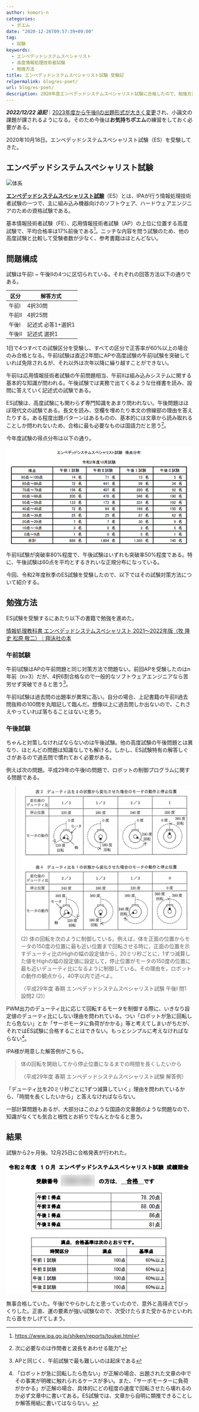```yaml
---
author: komori-n
categories:
  - ポエム
date: "2020-12-26T09:57:39+09:00"
tag:
  - 試験
keywords:
  - エンベデッドシステムスペシャリスト
  - 高度情報処理技術者試験
  - 勉強方法
title: エンベデッドシステムスペシャリスト試験 受験記
relpermalink: blog/es-poet/
url: blog/es-poet/
description: 2020年度エンベデッドシステムスペシャリスト試験に合格したので、勉強方法や感想などについて書く。
---
```


**_2022/12/22 追記_**｜[2023年度から午後IIの出題形式が大きく変更](https://www.jitec.ipa.go.jp/1_00topic/topic_20221220.html)され、小論文の課題が課されるようになる。そのため今後は**お気持ちポエム**の練習をしておく必要がある。

2020年10月18日。エンベデッドシステムスペシャリスト試験（ES）を受験してきた。

## エンベデッドシステムスペシャリスト試験

![体系](https://www.ipa.go.jp/shiken/kubun/pkin3a0000007x81-img/pkin3a0000007xdp.png)

**[エンベデッドシステムスペシャリスト試験](https://www.jitec.ipa.go.jp/1_11seido/es.html)**（ES）とは、IPAが行う情報処理技術者試験の一つで、主に組み込み機器向けのソフトウェア、ハードウェアエンジニアのための資格試験である。

基本情報技術者試験（FE）、応用情報技術者試験（AP）の上位に位置する高度試験で、平均合格率は17%前後である[^1]。ニッチな内容を問う試験のため、他の高度試験と比較して受験者数が少なく、参考書籍はほとんどない。

[^1]: <https://www.ipa.go.jp/shiken/reports/toukei.html>

## 問題構成

試験は午前I ~ 午後IIの4つに区切られている。それぞれの回答方法以下の通りである。

| 区分   | 解答方式           |
| ------ | ------------------ |
| 午前I  | 4択30問            |
| 午前II | 4択25問            |
| 午後I  | 記述式 必答1+選択1 |
| 午後II | 記述式 選択1       |

1日で4つすべての試験区分を受験し、すべての区分で正答率が60%以上の場合のみ合格となる。午前I試験は直近2年間にAPや高度試験の午前I試験を突破していれば免除されるが、それ以外は次年以降に繰り越すことができない。

午前Iは応用情報技術者試験の午前問題相当、午前IIは組み込みシステムに関する基本的な知識が問われる。午後試験では実務で出てくるような仕様書を読み、設問に答えていく記述式の試験である。

ES試験は、高度試験にも関わらず専門知識をあまり問われない。午後問題はほぼ現代文の試験である。長文を読み、空欄を埋めたり本文の傍線部の理由を答えたりする。ある程度出題パターンはあるものの、基本的には文章から読み取れることしか問われないため、合格に最も必要なものは国語力だと思う[^2]。

[^2]: 次に必要なのは作問者と波長をあわせる能力"

今年度試験の得点分布は以下の通り。

![2020年度エンベデッドシステムスペシャリスト試験の得点分布](image-6.png)

午前II試験が突破率80%程度で、午後試験はいずれも突破率50%程度である。特に、午後試験は60点を平均とするきれいな正規分布になっている。

今回、令和2年度秋季のES試験を受験したので、以下ではその試験対策方法について紹介する。

## 勉強方法

ES試験を受験するにあたり以下の書籍で勉強を進めた。

[情報処理教科書 エンベデッドシステムスペシャリスト 2021～2022年版（牧 隆史 松原 敬二）｜翔泳社の本](https://www.shoeisha.co.jp/book/detail/9784798167787)

### 午前試験

午前I試験はAPの午前問題と同じ対策方法で問題ない。前回APを受験したのはn年前（n&gt;3）だが、4択6割合格なので一般的なソフトウェアエンジニアなら苦労せず突破できると思う[^3]。

[^3]: APと同じく、午前試験で最も難しいのは起床である

午前II試験は過去問の出題率が異常に高い。自分の場合、上記書籍の午前II過去問抜粋の100問を丸暗記して臨んだ。想像以上に過去問しか出ないので、これさえやっていれば落ちることはないと思う。

### 午後試験

ちゃんと対策しなければならないのは午後試験。他の高度試験の午後問題とは異なり、ほとんどの問題は知識なしでも解ける。しかし、ES試験特有の解答しぐさがあるので過去問で慣れておく必要がある。

例えば次の問題。平成29年の午後Iの問題で、ロボットの制御プログラムに関する問題である。

> ![平成20年度春季 午後I 問1 設問2 (2)](image-7.png)
> (2) 体の回転を次のように制御している。例えば，体を正面の位置からモータの150度の位置に最も近い位置まで回転させる時に，正面の位置を示すデューティ比のHighの幅の設定値から，20ミリ秒ごとに，1ずつ減算した値をHighの幅の設定値に設定して，停止位置がモータの150度の位置に最も近いデューティ比になるように制御している。その理由を，ロボットの動作の観点から，40字以内で述べよ。
>
> （平成29年度 春期 エンベデッドシステムスペシャリスト試験 午後I 問1 設問2 (2)）

PWM出力のデューティ比に応じて回転するモータを制御する際に、いきなり設定値のデューティ比にしない理由を問われている。つい「ロボットが急に回転したら危ない」とか「サーボモータに負荷がかかる」等と考えてしまいがちだが、それではES試験に合格することはできない。もっとシンプルに考えなければならない[^4]。

[^4]: 「ロボットが急に回転したら危ない」が正解の場合、出題された文章の中でその事実が明確に触れられるケースが多い。また、「サーボモーターに負荷がかかる」が正解の場合、具体的にどの程度の速度で回転させたら壊れるのか必ず文章中に書いてある。ES試験では、文章から自明に類推できることしか解答用紙に書いてはならない。

IPA様が用意した解答例がこちら。

> 体の回転を開始してから停止位置になるまでの時間を長くしたいから
>
> （平成29年度 春期 エンベデッドシステムスペシャリスト試験 解答例）

「デューティ比を20ミリ秒ごとに1ずつ減算していく」理由を問われているから、「時間を長くしたいから」と答えなければならない。

一部計算問題もあるが、大部分はこのような国語の文章題のような問題なので、知識がなくても気合と根性とお祈りでなんとかなると思う。

## 結果

試験から2ヶ月後。12月25日に合格発表が行われた。

![合格発表](image-5.png)

無事合格していた。午後Iでやらかしたと思っていたので、意外と高得点でびっくりした。正直、運の要素が強い試験なので、次受けたらまた受かるかといわれたら首をかしげてしまう。
